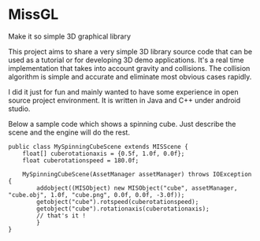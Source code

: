 # MissGL
Make it so simple 3D graphical library

This project aims to share a very simple 3D library source code that can be used as a tutorial or for developing 3D demo applications.
It's a real time implementation that takes into account gravity and collisions.
The collision algorithm is simple and accurate and eliminate most obvious cases rapidly.

I did it just for fun and mainly wanted to have some experience in open source project environment.
It is written in Java and C++ under android studio. 

Below a sample code which shows a spinning cube.
Just describe the scene and the engine will do the rest.

	public class MySpinningCubeScene extends MISScene {
    	float[] cuberotationaxis = {0.5f, 1.0f, 0.0f};
    	float cuberotationspeed = 180.0f;

    	MySpinningCubeScene(AssetManager assetManager) throws IOException {
        	addobject((MISObject) new MISObject("cube", assetManager, "cube.obj", 1.0f, "cube.png", 0.0f, 0.0f, -3.0f));
        	getobject("cube").rotspeed(cuberotationspeed);
        	getobject("cube").rotationaxis(cuberotationaxis);
        	// that's it !
    		}
	}
